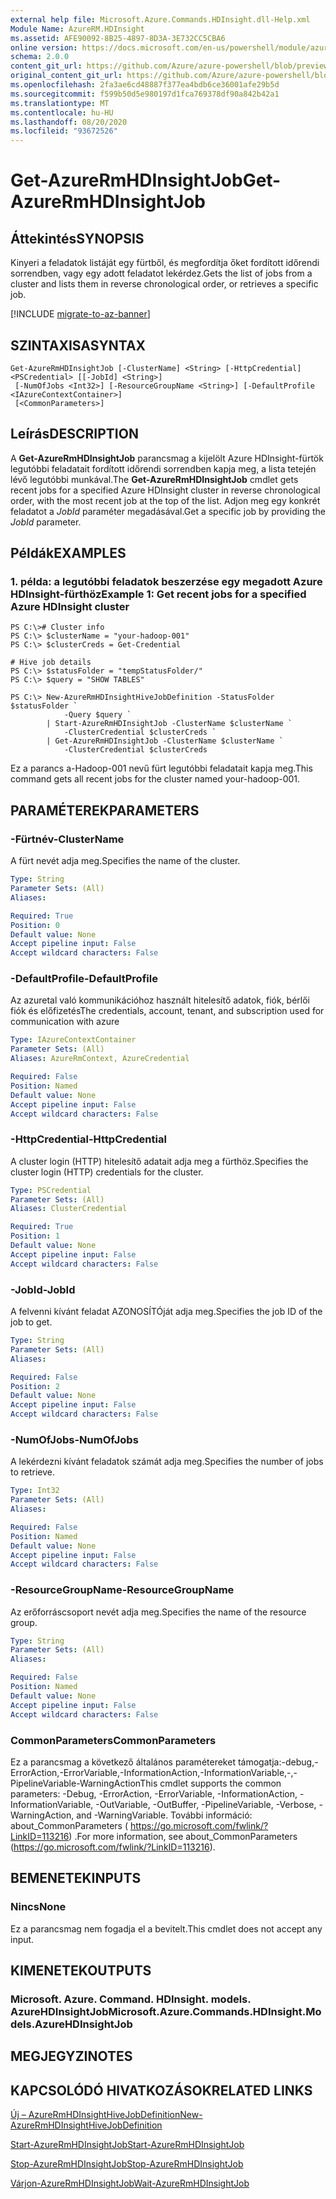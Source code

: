 ```yaml
---
external help file: Microsoft.Azure.Commands.HDInsight.dll-Help.xml
Module Name: AzureRM.HDInsight
ms.assetid: AFE90092-8B25-4897-8D3A-3E732CC5CBA6
online version: https://docs.microsoft.com/en-us/powershell/module/azurerm.hdinsight/get-azurermhdinsightjob
schema: 2.0.0
content_git_url: https://github.com/Azure/azure-powershell/blob/preview/src/ResourceManager/HDInsight/Commands.HDInsight/help/Get-AzureRmHDInsightJob.md
original_content_git_url: https://github.com/Azure/azure-powershell/blob/preview/src/ResourceManager/HDInsight/Commands.HDInsight/help/Get-AzureRmHDInsightJob.md
ms.openlocfilehash: 2fa3ae6cd48887f377ea4bdb6ce36001afe29b5d
ms.sourcegitcommit: f599b50d5e980197d1fca769378df90a842b42a1
ms.translationtype: MT
ms.contentlocale: hu-HU
ms.lasthandoff: 08/20/2020
ms.locfileid: "93672526"
---
```

# <span data-ttu-id="ad865-101">Get-AzureRmHDInsightJob</span><span class="sxs-lookup"><span data-stu-id="ad865-101">Get-AzureRmHDInsightJob</span></span>

## <span data-ttu-id="ad865-102">Áttekintés</span><span class="sxs-lookup"><span data-stu-id="ad865-102">SYNOPSIS</span></span>
<span data-ttu-id="ad865-103">Kinyeri a feladatok listáját egy fürtből, és megfordítja őket fordított időrendi sorrendben, vagy egy adott feladatot lekérdez.</span><span class="sxs-lookup"><span data-stu-id="ad865-103">Gets the list of jobs from a cluster and lists them in reverse chronological order, or retrieves a specific job.</span></span>

[!INCLUDE [migrate-to-az-banner](../../includes/migrate-to-az-banner.md)]

## <span data-ttu-id="ad865-104">SZINTAXISA</span><span class="sxs-lookup"><span data-stu-id="ad865-104">SYNTAX</span></span>

```
Get-AzureRmHDInsightJob [-ClusterName] <String> [-HttpCredential] <PSCredential> [[-JobId] <String>]
 [-NumOfJobs <Int32>] [-ResourceGroupName <String>] [-DefaultProfile <IAzureContextContainer>]
 [<CommonParameters>]
```

## <span data-ttu-id="ad865-105">Leírás</span><span class="sxs-lookup"><span data-stu-id="ad865-105">DESCRIPTION</span></span>
<span data-ttu-id="ad865-106">A **Get-AzureRmHDInsightJob** parancsmag a kijelölt Azure HDInsight-fürtök legutóbbi feladatait fordított időrendi sorrendben kapja meg, a lista tetején lévő legutóbbi munkával.</span><span class="sxs-lookup"><span data-stu-id="ad865-106">The **Get-AzureRmHDInsightJob** cmdlet gets recent jobs for a specified Azure HDInsight cluster in reverse chronological order, with the most recent job at the top of the list.</span></span>
<span data-ttu-id="ad865-107">Adjon meg egy konkrét feladatot a *JobId* paraméter megadásával.</span><span class="sxs-lookup"><span data-stu-id="ad865-107">Get a specific job by providing the *JobId* parameter.</span></span>

## <span data-ttu-id="ad865-108">Példák</span><span class="sxs-lookup"><span data-stu-id="ad865-108">EXAMPLES</span></span>

### <span data-ttu-id="ad865-109">1. példa: a legutóbbi feladatok beszerzése egy megadott Azure HDInsight-fürthöz</span><span class="sxs-lookup"><span data-stu-id="ad865-109">Example 1: Get recent jobs for a specified Azure HDInsight cluster</span></span>
```
PS C:\># Cluster info
PS C:\> $clusterName = "your-hadoop-001"
PS C:\> $clusterCreds = Get-Credential

# Hive job details
PS C:\> $statusFolder = "tempStatusFolder/"
PS C:\> $query = "SHOW TABLES"

PS C:\> New-AzureRmHDInsightHiveJobDefinition -StatusFolder $statusFolder `
            -Query $query `
        | Start-AzureRmHDInsightJob -ClusterName $clusterName `
            -ClusterCredential $clusterCreds `
        | Get-AzureRmHDInsightJob -ClusterName $clusterName `
            -ClusterCredential $clusterCreds
```

<span data-ttu-id="ad865-110">Ez a parancs a-Hadoop-001 nevű fürt legutóbbi feladatait kapja meg.</span><span class="sxs-lookup"><span data-stu-id="ad865-110">This command gets all recent jobs for the cluster named your-hadoop-001.</span></span>

## <span data-ttu-id="ad865-111">PARAMÉTEREK</span><span class="sxs-lookup"><span data-stu-id="ad865-111">PARAMETERS</span></span>

### <span data-ttu-id="ad865-112">-Fürtnév</span><span class="sxs-lookup"><span data-stu-id="ad865-112">-ClusterName</span></span>
<span data-ttu-id="ad865-113">A fürt nevét adja meg.</span><span class="sxs-lookup"><span data-stu-id="ad865-113">Specifies the name of the cluster.</span></span>

```yaml
Type: String
Parameter Sets: (All)
Aliases: 

Required: True
Position: 0
Default value: None
Accept pipeline input: False
Accept wildcard characters: False
```

### <span data-ttu-id="ad865-114">-DefaultProfile</span><span class="sxs-lookup"><span data-stu-id="ad865-114">-DefaultProfile</span></span>
<span data-ttu-id="ad865-115">Az azuretal való kommunikációhoz használt hitelesítő adatok, fiók, bérlői fiók és előfizetés</span><span class="sxs-lookup"><span data-stu-id="ad865-115">The credentials, account, tenant, and subscription used for communication with azure</span></span>

```yaml
Type: IAzureContextContainer
Parameter Sets: (All)
Aliases: AzureRmContext, AzureCredential

Required: False
Position: Named
Default value: None
Accept pipeline input: False
Accept wildcard characters: False
```

### <span data-ttu-id="ad865-116">-HttpCredential</span><span class="sxs-lookup"><span data-stu-id="ad865-116">-HttpCredential</span></span>
<span data-ttu-id="ad865-117">A cluster login (HTTP) hitelesítő adatait adja meg a fürthöz.</span><span class="sxs-lookup"><span data-stu-id="ad865-117">Specifies the cluster login (HTTP) credentials for the cluster.</span></span>

```yaml
Type: PSCredential
Parameter Sets: (All)
Aliases: ClusterCredential

Required: True
Position: 1
Default value: None
Accept pipeline input: False
Accept wildcard characters: False
```

### <span data-ttu-id="ad865-118">-JobId</span><span class="sxs-lookup"><span data-stu-id="ad865-118">-JobId</span></span>
<span data-ttu-id="ad865-119">A felvenni kívánt feladat AZONOSÍTÓját adja meg.</span><span class="sxs-lookup"><span data-stu-id="ad865-119">Specifies the job ID of the job to get.</span></span>

```yaml
Type: String
Parameter Sets: (All)
Aliases: 

Required: False
Position: 2
Default value: None
Accept pipeline input: False
Accept wildcard characters: False
```

### <span data-ttu-id="ad865-120">-NumOfJobs</span><span class="sxs-lookup"><span data-stu-id="ad865-120">-NumOfJobs</span></span>
<span data-ttu-id="ad865-121">A lekérdezni kívánt feladatok számát adja meg.</span><span class="sxs-lookup"><span data-stu-id="ad865-121">Specifies the number of jobs to retrieve.</span></span>

```yaml
Type: Int32
Parameter Sets: (All)
Aliases: 

Required: False
Position: Named
Default value: None
Accept pipeline input: False
Accept wildcard characters: False
```

### <span data-ttu-id="ad865-122">-ResourceGroupName</span><span class="sxs-lookup"><span data-stu-id="ad865-122">-ResourceGroupName</span></span>
<span data-ttu-id="ad865-123">Az erőforráscsoport nevét adja meg.</span><span class="sxs-lookup"><span data-stu-id="ad865-123">Specifies the name of the resource group.</span></span>

```yaml
Type: String
Parameter Sets: (All)
Aliases: 

Required: False
Position: Named
Default value: None
Accept pipeline input: False
Accept wildcard characters: False
```

### <span data-ttu-id="ad865-124">CommonParameters</span><span class="sxs-lookup"><span data-stu-id="ad865-124">CommonParameters</span></span>
<span data-ttu-id="ad865-125">Ez a parancsmag a következő általános paramétereket támogatja:-debug,-ErrorAction,-ErrorVariable,-InformationAction,-InformationVariable,-,-PipelineVariable-WarningAction</span><span class="sxs-lookup"><span data-stu-id="ad865-125">This cmdlet supports the common parameters: -Debug, -ErrorAction, -ErrorVariable, -InformationAction, -InformationVariable, -OutVariable, -OutBuffer, -PipelineVariable, -Verbose, -WarningAction, and -WarningVariable.</span></span> <span data-ttu-id="ad865-126">További információ: about_CommonParameters ( https://go.microsoft.com/fwlink/?LinkID=113216) .</span><span class="sxs-lookup"><span data-stu-id="ad865-126">For more information, see about_CommonParameters (https://go.microsoft.com/fwlink/?LinkID=113216).</span></span>

## <span data-ttu-id="ad865-127">BEMENETEK</span><span class="sxs-lookup"><span data-stu-id="ad865-127">INPUTS</span></span>

### <span data-ttu-id="ad865-128">Nincs</span><span class="sxs-lookup"><span data-stu-id="ad865-128">None</span></span>
<span data-ttu-id="ad865-129">Ez a parancsmag nem fogadja el a bevitelt.</span><span class="sxs-lookup"><span data-stu-id="ad865-129">This cmdlet does not accept any input.</span></span>

## <span data-ttu-id="ad865-130">KIMENETEK</span><span class="sxs-lookup"><span data-stu-id="ad865-130">OUTPUTS</span></span>

### <span data-ttu-id="ad865-131">Microsoft. Azure. Command. HDInsight. models. AzureHDInsightJob</span><span class="sxs-lookup"><span data-stu-id="ad865-131">Microsoft.Azure.Commands.HDInsight.Models.AzureHDInsightJob</span></span>

## <span data-ttu-id="ad865-132">MEGJEGYZI</span><span class="sxs-lookup"><span data-stu-id="ad865-132">NOTES</span></span>

## <span data-ttu-id="ad865-133">KAPCSOLÓDÓ HIVATKOZÁSOK</span><span class="sxs-lookup"><span data-stu-id="ad865-133">RELATED LINKS</span></span>

[<span data-ttu-id="ad865-134">Új – AzureRmHDInsightHiveJobDefinition</span><span class="sxs-lookup"><span data-stu-id="ad865-134">New-AzureRmHDInsightHiveJobDefinition</span></span>](./New-AzureRmHDInsightHiveJobDefinition.md)

[<span data-ttu-id="ad865-135">Start-AzureRmHDInsightJob</span><span class="sxs-lookup"><span data-stu-id="ad865-135">Start-AzureRmHDInsightJob</span></span>](./Start-AzureRmHDInsightJob.md)

[<span data-ttu-id="ad865-136">Stop-AzureRmHDInsightJob</span><span class="sxs-lookup"><span data-stu-id="ad865-136">Stop-AzureRmHDInsightJob</span></span>](./Stop-AzureRmHDInsightJob.md)

[<span data-ttu-id="ad865-137">Várjon-AzureRmHDInsightJob</span><span class="sxs-lookup"><span data-stu-id="ad865-137">Wait-AzureRmHDInsightJob</span></span>](./Wait-AzureRmHDInsightJob.md)


